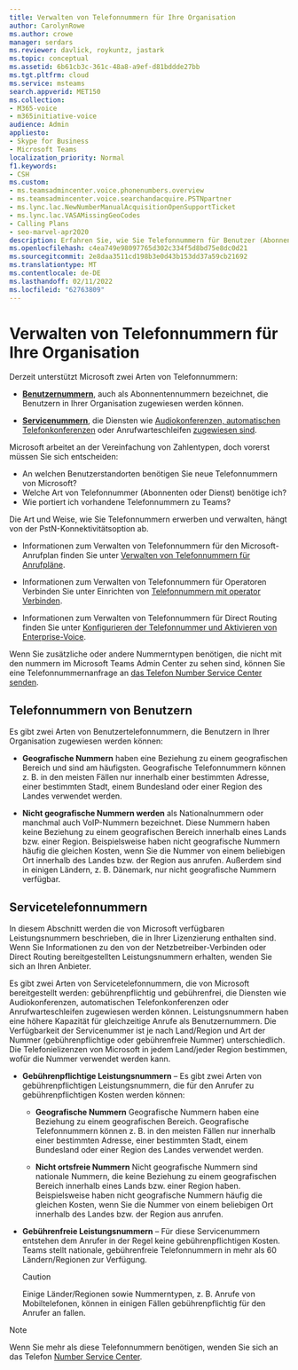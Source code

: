 ```yaml
---
title: Verwalten von Telefonnummern für Ihre Organisation
author: CarolynRowe
ms.author: crowe
manager: serdars
ms.reviewer: davlick, roykuntz, jastark
ms.topic: conceptual
ms.assetid: 6b61cb3c-361c-48a8-a9ef-d81bddde27bb
ms.tgt.pltfrm: cloud
ms.service: msteams
search.appverid: MET150
ms.collection:
- M365-voice
- m365initiative-voice
audience: Admin
appliesto:
- Skype for Business
- Microsoft Teams
localization_priority: Normal
f1.keywords:
- CSH
ms.custom:
- ms.teamsadmincenter.voice.phonenumbers.overview
- ms.teamsadmincenter.voice.searchandacquire.PSTNpartner
- ms.lync.lac.NewNumberManualAcquisitionOpenSupportTicket
- ms.lync.lac.VASAMissingGeoCodes
- Calling Plans
- seo-marvel-apr2020
description: Erfahren Sie, wie Sie Telefonnummern für Benutzer (Abonnent) und Dienste (gebührenpflichtige und gebührenfreie) Für Microsoft Teams Organisation erhalten und verwalten.
ms.openlocfilehash: c4ea749e98097765d302c334f5d8bd75e8dc0d21
ms.sourcegitcommit: 2e8daa3511cd198b3e0d43b153dd37a59cb21692
ms.translationtype: MT
ms.contentlocale: de-DE
ms.lasthandoff: 02/11/2022
ms.locfileid: "62763809"
---
```

# <a name="manage-telephone-numbers-for-your-organization"></a>Verwalten von Telefonnummern für Ihre Organisation

Derzeit unterstützt Microsoft zwei Arten von Telefonnummern: 

- [**Benutzernummern**](#user-telephone-numbers), auch als Abonnentennummern bezeichnet, die Benutzern in Ihrer Organisation zugewiesen werden können.

- [**Servicenummern**](#service-telephone-numbers), die Diensten wie [Audiokonferenzen, automatischen Telefonkonferenzen](deploy-audio-conferencing-teams-landing-page.md) oder [](plan-auto-attendant-call-queue.md)Anrufwarteschleifen [zugewiesen sind](plan-auto-attendant-call-queue.md).

Microsoft arbeitet an der Vereinfachung von Zahlentypen, doch vorerst müssen Sie sich entscheiden:

- An welchen Benutzerstandorten benötigen Sie neue Telefonnummern von Microsoft?
- Welche Art von Telefonnummer (Abonnenten oder Dienst) benötige ich?
- Wie portiert ich vorhandene Telefonnummern zu Teams?

Die Art und Weise, wie Sie Telefonnummern erwerben und verwalten, hängt von der PstN-Konnektivitätsoption ab.

- Informationen zum Verwalten von Telefonnummern für den Microsoft-Anrufplan finden Sie unter [Verwalten von Telefonnummern für Anrufpläne](manage-phone-numbers-for-your-organization/manage-phone-numbers-for-your-organization.md).

- Informationen zum Verwalten von Telefonnummern für Operatoren Verbinden Sie unter Einrichten von [Telefonnummern mit operator Verbinden](operator-connect-configure.md#set-up-phone-numbers).

- Informationen zum Verwalten von Telefonnummern für Direct Routing finden Sie unter [Konfigurieren der Telefonnummer und Aktivieren von Enterprise-Voice](direct-routing-enable-users.md#configure-the-phone-number-and-enable-enterprise-voice).

Wenn Sie zusätzliche oder andere Nummerntypen benötigen, die nicht mit den nummern im Microsoft Teams Admin Center zu sehen sind, können Sie eine Telefonnummernanfrage an [das Telefon Number Service Center senden](https://pstnsd.powerappsportals.com/).

## <a name="user-telephone-numbers"></a>Telefonnummern von Benutzern

Es gibt zwei Arten von Benutzertelefonnummern, die Benutzern in Ihrer Organisation zugewiesen werden können:  
    
- **Geografische Nummern** haben eine Beziehung zu einem geografischen Bereich und sind am häufigsten. Geografische Telefonnummern können z. B. in den meisten Fällen nur innerhalb einer bestimmten Adresse, einer bestimmten Stadt, einem Bundesland oder einer Region des Landes verwendet werden.
    
- **Nicht geografische Nummern werden** als Nationalnummern oder manchmal auch VoIP-Nummern bezeichnet. Diese Nummern haben keine Beziehung zu einem geografischen Bereich innerhalb eines Lands bzw. einer Region. Beispielsweise haben nicht geografische Nummern häufig die gleichen Kosten, wenn Sie die Nummer von einem beliebigen Ort innerhalb des Landes bzw. der Region aus anrufen. Außerdem sind in einigen Ländern, z. B. Dänemark, nur nicht geografische Nummern verfügbar.


## <a name="service-telephone-numbers"></a>Servicetelefonnummern  

In diesem Abschnitt werden die von Microsoft verfügbaren Leistungsnummern beschrieben, die in Ihrer Lizenzierung enthalten sind. Wenn Sie Informationen zu den von der Netzbetreiber-Verbinden oder Direct Routing bereitgestellten Leistungsnummern erhalten, wenden Sie sich an Ihren Anbieter. 

Es gibt zwei Arten von Servicetelefonnummern, die von Microsoft bereitgestellt werden: gebührenpflichtig und gebührenfrei, die Diensten wie Audiokonferenzen, automatischen Telefonkonferenzen oder Anrufwarteschleifen zugewiesen werden können. Leistungsnummern haben eine höhere Kapazität für gleichzeitige Anrufe als Benutzernummern. Die Verfügbarkeit der Servicenummer ist je nach Land/Region und Art der Nummer (gebührenpflichtige oder gebührenfreie Nummer) unterschiedlich. Die Telefonielizenzen von Microsoft in jedem Land/jeder Region bestimmen, wofür die Nummer verwendet werden kann.
    
 - **Gebührenpflichtige Leistungsnummern** – Es gibt zwei Arten von gebührenpflichtigen Leistungsnummern, die für den Anrufer zu gebührenpflichtigen Kosten werden können:
    
   - **Geografische Nummern** Geografische Nummern haben eine Beziehung zu einem geografischen Bereich. Geografische Telefonnummern können z. B. in den meisten Fällen nur innerhalb einer bestimmten Adresse, einer bestimmten Stadt, einem Bundesland oder einer Region des Landes verwendet werden.
        
   - **Nicht ortsfreie Nummern** Nicht geografische Nummern sind nationale Nummern, die keine Beziehung zu einem geografischen Bereich innerhalb eines Lands bzw. einer Region haben. Beispielsweise haben nicht geografische Nummern häufig die gleichen Kosten, wenn Sie die Nummer von einem beliebigen Ort innerhalb des Landes bzw. der Region aus anrufen.
   
- **Gebührenfreie Leistungsnummern** – Für diese Servicenummern entstehen dem Anrufer in der Regel keine gebührenpflichtigen Kosten. Teams stellt nationale, gebührenfreie Telefonnummern in mehr als 60 Ländern/Regionen zur Verfügung.
    
    > [!CAUTION]
    > Einige Länder/Regionen sowie Nummerntypen, z. B. Anrufe von Mobiltelefonen, können in einigen Fällen gebührenpflichtig für den Anrufer an fallen. 


    
  
> [!NOTE]
> Wenn Sie mehr als diese Telefonnummern benötigen, wenden Sie sich an das Telefon [Number Service Center](https://pstnsd.powerappsportals.com/).